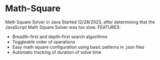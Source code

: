 # Math-Square
 Math Square Solver in Java
 Started 12/28/2023, after determining that the JavaScript Math Square Solver was too slow.
 FEATURES:
 - Breadth-first and depth-first search algorithms
 - Toggleable order of operations
 - Easy math square configuration using basic patterns in .json files
 - Automatic tracking of duration of solve time
